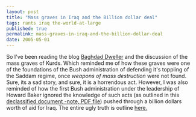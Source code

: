 ```yaml
---
layout: post
title: "Mass graves in Iraq and the Billion dollar deal"
tags: rants iraq the-world-at-large
published: true
permalink: mass-graves-in-iraq-and-the-billion-dollar-deal
date: 2005-05-01
---
```


So I've been reading the blog <a href="http://www.roadstoiraq.com/"> Baghdad Dweller</a> and the discussion of the mass graves of Kurds.  Which reminded me of how these graves were one of the foundations of the Bush administration of defending it's toppling of the Saddam regime, once <i>weapons of mass destruction</i> were not found.  Sure, its a sad story, and sure, it is a horrendous act.  However, I was also reminded of how the first Bush administration under the leadership of Howard Baker ignored the knowledge of such acts (as outlined in this <a href="http://foia.state.gov/documents/foiadocs/2715.PDF">declassified document -note, PDF file</a>) pushed through a billion dollars worth of aid for Iraq.  The entire ugly truth is outline <a href="http://nsarchive.chadwyck.com/igessayx.htm">here.</a>
